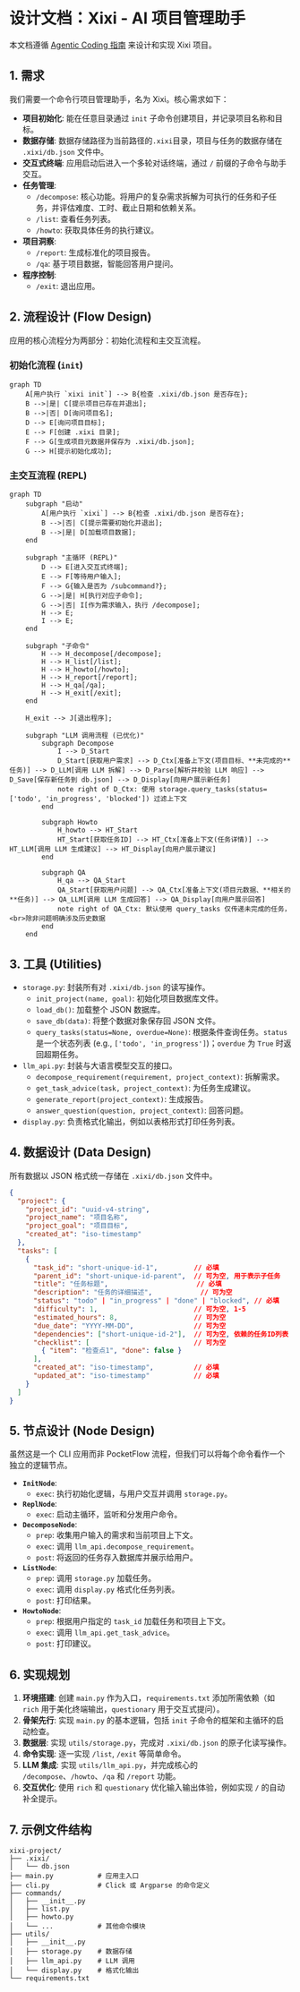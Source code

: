 # 设计文档：Xixi - AI 项目管理助手

本文档遵循 [Agentic Coding 指南](../GEMINI.md) 来设计和实现 Xixi 项目。

## 1. 需求

我们需要一个命令行项目管理助手，名为 Xixi。核心需求如下：

- **项目初始化**: 能在任意目录通过 `init` 子命令创建项目，并记录项目名称和目标。
- **数据存储**: 数据存储路径为当前路径的`.xixi`目录，项目与任务的数据存储在 `.xixi/db.json` 文件中。
- **交互式终端**: 应用启动后进入一个多轮对话终端，通过 `/` 前缀的子命令与助手交互。
- **任务管理**:
  - `/decompose`: 核心功能。将用户的复杂需求拆解为可执行的任务和子任务，并评估难度、工时、截止日期和依赖关系。
  - `/list`: 查看任务列表。
  - `/howto`: 获取具体任务的执行建议。
- **项目洞察**:
  - `/report`: 生成标准化的项目报告。
  - `/qa`: 基于项目数据，智能回答用户提问。
- **程序控制**:
  - `/exit`: 退出应用。

## 2. 流程设计 (Flow Design)

应用的核心流程分为两部分：初始化流程和主交互流程。

### 初始化流程 (`init`)

```mermaid
graph TD
    A[用户执行 `xixi init`] --> B{检查 .xixi/db.json 是否存在};
    B -->|是| C[提示项目已存在并退出];
    B -->|否| D[询问项目名];
    D --> E[询问项目目标];
    E --> F[创建 .xixi 目录];
    F --> G[生成项目元数据并保存为 .xixi/db.json];
    G --> H[提示初始化成功];
```

### 主交互流程 (REPL)

```mermaid
graph TD
    subgraph "启动"
        A[用户执行 `xixi`] --> B{检查 .xixi/db.json 是否存在};
        B -->|否| C[提示需要初始化并退出];
        B -->|是| D[加载项目数据];
    end

    subgraph "主循环 (REPL)"
        D --> E[进入交互式终端];
        E --> F[等待用户输入];
        F --> G{输入是否为 /subcommand?};
        G -->|是| H[执行对应子命令];
        G -->|否| I[作为需求输入，执行 /decompose];
        H --> E;
        I --> E;
    end

    subgraph "子命令"
        H --> H_decompose[/decompose];
        H --> H_list[/list];
        H --> H_howto[/howto];
        H --> H_report[/report];
        H --> H_qa[/qa];
        H --> H_exit[/exit];
    end
    
    H_exit --> J[退出程序];

    subgraph "LLM 调用流程 (已优化)"
        subgraph Decompose
            I --> D_Start
            D_Start[获取用户需求] --> D_Ctx[准备上下文(项目目标、**未完成的**任务)] --> D_LLM[调用 LLM 拆解] --> D_Parse[解析并校验 LLM 响应] --> D_Save[保存新任务到 db.json] --> D_Display[向用户展示新任务]
            note right of D_Ctx: 使用 storage.query_tasks(status=['todo', 'in_progress', 'blocked']) 过滤上下文
        end
        
        subgraph Howto
            H_howto --> HT_Start
            HT_Start[获取任务ID] --> HT_Ctx[准备上下文(任务详情)] --> HT_LLM[调用 LLM 生成建议] --> HT_Display[向用户展示建议]
        end

        subgraph QA
            H_qa --> QA_Start
            QA_Start[获取用户问题] --> QA_Ctx[准备上下文(项目元数据、**相关的**任务)] --> QA_LLM[调用 LLM 生成回答] --> QA_Display[向用户展示回答]
            note right of QA_Ctx: 默认使用 query_tasks 仅传递未完成的任务，<br>除非问题明确涉及历史数据
        end
    end
```

## 3. 工具 (Utilities)

- `storage.py`: 封装所有对 `.xixi/db.json` 的读写操作。
  - `init_project(name, goal)`: 初始化项目数据库文件。
  - `load_db()`: 加载整个 JSON 数据库。
  - `save_db(data)`: 将整个数据对象保存回 JSON 文件。
  - `query_tasks(status=None, overdue=None)`: 根据条件查询任务。`status` 是一个状态列表 (e.g., `['todo', 'in_progress']`)；`overdue` 为 `True` 时返回超期任务。
- `llm_api.py`: 封装与大语言模型交互的接口。
  - `decompose_requirement(requirement, project_context)`: 拆解需求。
  - `get_task_advice(task, project_context)`: 为任务生成建议。
  - `generate_report(project_context)`: 生成报告。
  - `answer_question(question, project_context)`: 回答问题。
- `display.py`: 负责格式化输出，例如以表格形式打印任务列表。

## 4. 数据设计 (Data Design)

所有数据以 JSON 格式统一存储在 `.xixi/db.json` 文件中。

```json
{
  "project": {
    "project_id": "uuid-v4-string",
    "project_name": "项目名称",
    "project_goal": "项目目标",
    "created_at": "iso-timestamp"
  },
  "tasks": [
    {
      "task_id": "short-unique-id-1",         // 必填
      "parent_id": "short-unique-id-parent",  // 可为空, 用于表示子任务
      "title": "任务标题",                      // 必填
      "description": "任务的详细描述",            // 可为空
      "status": "todo" | "in_progress" | "done" | "blocked", // 必填
      "difficulty": 1,                        // 可为空, 1-5
      "estimated_hours": 8,                   // 可为空
      "due_date": "YYYY-MM-DD",               // 可为空
      "dependencies": ["short-unique-id-2"],  // 可为空, 依赖的任务ID列表
      "checklist": [                          // 可为空
        { "item": "检查点1", "done": false }
      ],
      "created_at": "iso-timestamp",          // 必填
      "updated_at": "iso-timestamp"           // 必填
    }
  ]
}
```

## 5. 节点设计 (Node Design)

虽然这是一个 CLI 应用而非 PocketFlow 流程，但我们可以将每个命令看作一个独立的逻辑节点。

- **`InitNode`**:
  - `exec`: 执行初始化逻辑，与用户交互并调用 `storage.py`。
- **`ReplNode`**:
  - `exec`: 启动主循环，监听和分发用户命令。
- **`DecomposeNode`**:
  - `prep`: 收集用户输入的需求和当前项目上下文。
  - `exec`: 调用 `llm_api.decompose_requirement`。
  - `post`: 将返回的任务存入数据库并展示给用户。
- **`ListNode`**:
  - `prep`: 调用 `storage.py` 加载任务。
  - `exec`: 调用 `display.py` 格式化任务列表。
  - `post`: 打印结果。
- **`HowtoNode`**:
  - `prep`: 根据用户指定的 `task_id` 加载任务和项目上下文。
  - `exec`: 调用 `llm_api.get_task_advice`。
  - `post`: 打印建议。

## 6. 实现规划

1.  **环境搭建**: 创建 `main.py` 作为入口，`requirements.txt` 添加所需依赖（如 `rich` 用于美化终端输出，`questionary` 用于交互式提问）。
2.  **骨架先行**: 实现 `main.py` 的基本逻辑，包括 `init` 子命令的框架和主循环的启动检查。
3.  **数据层**: 实现 `utils/storage.py`，完成对 `.xixi/db.json` 的原子化读写操作。
4.  **命令实现**: 逐一实现 `/list`, `/exit` 等简单命令。
5.  **LLM 集成**: 实现 `utils/llm_api.py`，并完成核心的 `/decompose`、`/howto`、`/qa` 和 `/report` 功能。
6.  **交互优化**: 使用 `rich` 和 `questionary` 优化输入输出体验，例如实现 `/` 的自动补全提示。

## 7. 示例文件结构

```
xixi-project/
├── .xixi/
│   └── db.json
├── main.py           # 应用主入口
├── cli.py            # Click 或 Argparse 的命令定义
├── commands/
│   ├── __init__.py
│   ├── list.py
│   ├── howto.py
│   └── ...           # 其他命令模块
├── utils/
│   ├── __init__.py
│   ├── storage.py    # 数据存储
│   ├── llm_api.py    # LLM 调用
│   └── display.py    # 格式化输出
└── requirements.txt
```